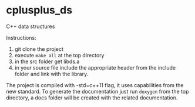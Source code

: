 cplusplus_ds
============

C++ data structures

Instructions:

1. git clone the project
2. execute `make all` at the top directory
3. in the src folder get libds.a
4. in your source file include the appropriate header from the include folder
and link with the library.


The project is compiled with -std=c++11 flag, it uses capabilities from the new standard.
To generate the documentation just run `doxygen` from the top directory, a docs folder will be created with the 
related documentation.
